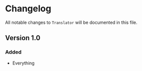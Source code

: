 # Changelog

All notable changes to `Translator` will be documented in this file.

## Version 1.0

### Added
- Everything
